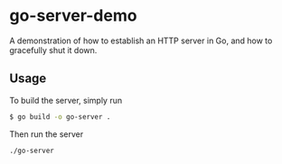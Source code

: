 # go-server-demo

A demonstration of how to establish an HTTP server in Go, and how to gracefully shut it down.

## Usage
To build the server, simply run
```sh
$ go build -o go-server .
```
Then run the server
```sh
./go-server
```